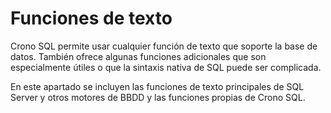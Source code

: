 ﻿

# Funciones de texto

Crono SQL permite usar cualquier función de texto que soporte la base de datos. También ofrece algunas funciones adicionales que son especialmente útiles o que la sintaxis nativa de SQL puede ser complicada.

En este apartado se incluyen las funciones de texto principales de SQL Server y otros motores de BBDD y las funciones propias de Crono SQL.

<section-index />